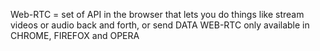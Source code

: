 Web-RTC = set of API in the browser that lets you do things like stream videos or audio back and forth, or send DATA
  WEB-RTC only available in CHROME, FIREFOX and OPERA  